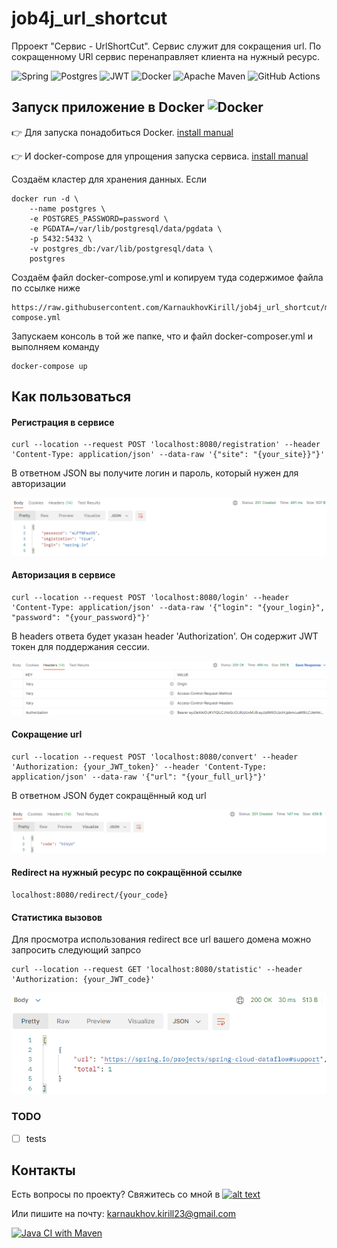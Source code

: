 # job4j_url_shortcut

Прроект "Сервис - UrlShortCut". Сервис служит для сокращения url. По сокращенному URl сервис перенаправляет клиента на 
нужный ресурс.

![Spring](https://img.shields.io/badge/spring-%236DB33F.svg?style=for-the-badge&logo=spring&logoColor=white)
![Postgres](https://img.shields.io/badge/postgres-%23316192.svg?style=for-the-badge&logo=postgresql&logoColor=white)
![JWT](https://img.shields.io/badge/JWT-black?style=for-the-badge&logo=JSON%20web%20tokens)
![Docker](https://img.shields.io/badge/docker-%230db7ed.svg?style=for-the-badge&logo=docker&logoColor=white)
![Apache Maven](https://img.shields.io/badge/Apache%20Maven-C71A36?style=for-the-badge&logo=Apache%20Maven&logoColor=white)
![GitHub Actions](https://img.shields.io/badge/github%20actions-%232671E5.svg?style=for-the-badge&logo=githubactions&logoColor=white)

## Запуск приложение в Docker ![Docker](https://img.shields.io/badge/docker-%230db7ed.svg?style=for-the-badge&logo=docker&logoColor=white)

:point_right: Для запуска понадобиться Docker. [install manual](https://docs.docker.com/engine/install/)

:point_right: И docker-compose для упрощения запуска сервиса. [install manual](https://docs.docker.com/compose/install/)

Создаём кластер для хранения данных. Если 
````
docker run -d \
    --name postgres \
    -e POSTGRES_PASSWORD=password \
    -e PGDATA=/var/lib/postgresql/data/pgdata \
    -p 5432:5432 \
    -v postgres_db:/var/lib/postgresql/data \
    postgres
````

Создаём файл docker-compose.yml и копируем туда содержимое файла по ссылке ниже
````
https://raw.githubusercontent.com/KarnaukhovKirill/job4j_url_shortcut/main/docker-compose.yml
````

Запускаем консоль в той же папке, что и файл docker-composer.yml и выполняем команду
````
docker-compose up
````

## Как пользоваться 
#### Регистрация в сервисе
````
curl --location --request POST 'localhost:8080/registration' --header 'Content-Type: application/json' --data-raw '{"site": "{your_site}}"}'
````
В ответном JSON вы получите логин и пароль, который нужен для авторизации

![alt text](https://github.com/KarnaukhovKirill/job4j_url_shortcut/blob/main/img/Registration.png)
#### Авторизация в сервисе
````
curl --location --request POST 'localhost:8080/login' --header 'Content-Type: application/json' --data-raw '{"login": "{your_login}", "password": "{your_password}"}'
````
В headers ответа будет указан header 'Authorization'. Он содержит JWT токен для поддержания сессии.

![alt text](https://github.com/KarnaukhovKirill/job4j_url_shortcut/blob/main/img/Auth.png)
#### Сокращение url
````
curl --location --request POST 'localhost:8080/convert' --header 'Authorization: {your_JWT_token}' --header 'Content-Type: application/json' --data-raw '{"url": "{your_full_url}"}'
````
В ответном JSON будет сокращённый код url

![alt text](https://github.com/KarnaukhovKirill/job4j_url_shortcut/blob/main/img/Convert.png)
#### Redirect на нужный ресурс по сокращённой ссылке
````
localhost:8080/redirect/{your_code}
````
#### Статистика вызовов 
Для просмотра использования redirect все url вашего домена можно запросить следующий запрсо
````
curl --location --request GET 'localhost:8080/statistic' --header 'Authorization: {your_JWT_code}'
````
![alt text](https://github.com/KarnaukhovKirill/job4j_url_shortcut/blob/main/img/Statistic.png)

### TODO
- [ ] tests

## Контакты

Есть вопросы по проекту? Свяжитесь со мной в [![alt text](https://badges.aleen42.com/src/telegram.svg)](https://t.me/Tur_Boyama)

Или пишите на почту: karnaukhov.kirill23@gmail.com

[![Java CI with Maven](https://github.com/KarnaukhovKirill/job4j_url_shortcut/actions/workflows/github-actions-demo.yml/badge.svg)](https://github.com/KarnaukhovKirill/job4j_url_shortcut/actions/workflows/github-actions-demo.yml)
